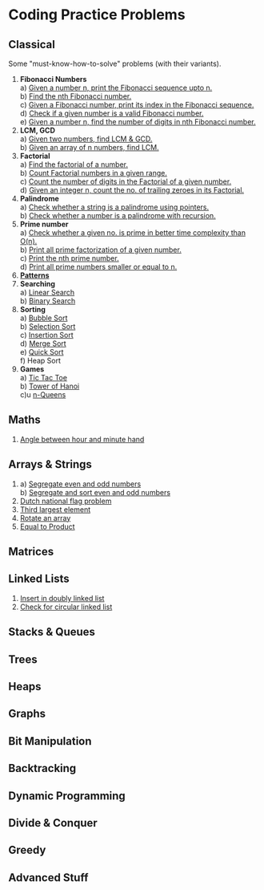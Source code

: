 # Coding Practice Problems
## Classical
Some "must-know-how-to-solve" problems (with their variants).
 1. **Fibonacci Numbers**  
  a) [Given a number n, print the Fibonacci sequence upto n.](../master/Classical/1A.cc)  
  b) [Find the nth Fibonacci number.](../master/Classical/1B.cc)  
  c) [Given a Fibonacci number, print its index in the Fibonacci sequence.](../master/Classical/1C.cc)  
  d) [Check if a given number is a valid Fibonacci number.](../master/Classical/1D.cc)  
  e) [Given a number n, find the number of digits in nth Fibonacci number.](../master/Classical/1E.cc)  
 2. **LCM, GCD**  
  a) [Given two numbers, find LCM & GCD.](../master/Classical/2A.cc)  
  b) [Given an array of n numbers, find LCM.](../master/Classical/2B.cc)
 3. **Factorial**  
  a) [Find the factorial of a number.](../master/Classical/3A.cc)  
  b) [Count Factorial numbers in a given range.](../master/Classical/3B.cc)  
  c) [Count the number of digits in the Factorial of a given number.](../master/Classical/3C.cc)  
  d) [Given an integer n, count the no. of trailing zeroes in its Factorial.](../master/Classical/3D.cc)  
 4. **Palindrome**  
  a) [Check whether a string is a palindrome using pointers.](../master/Classical/4A.cc)  
  b) [Check whether a number is a palindrome with recursion.](../master/Classical/4B.cc)  
 5. **Prime number**  
  a) [Check whether a given no. is prime in better time complexity than O(n).](../master/Classical/5A.cc)  
  b) [Print all prime factorization of a given number.](../master/Classical/5B.cc)  
  c) [Print the nth prime number.](../master/Classical/5C.cc)  
  d) [Print all prime numbers smaller or equal to n.](../master/Classical/5D.cc)  
 6. **[Patterns](../master/Assets/Patterns.png)**  
 7. **Searching**  
  a) [Linear Search](../master/Classical/7A.cc)  
  b) [Binary Search](../master/Classical/7B.cc)  
 8. **Sorting**  
  a) [Bubble Sort](../master/Classical/8A.cc)  
  b) [Selection Sort](../master/Classical/8B.cc)  
  c) [Insertion Sort](../master/Classical/8C.cc)  
  d) [Merge Sort](../master/Classical/8D.cc)  
  e) [Quick Sort](../master/Classical/8E.cc)  
  f) Heap Sort  
 9. **Games**  
  a) [Tic Tac Toe](../master/Classical/9A.cc)  
  b) [Tower of Hanoi](../master/Classical/9B.cc)  
  c)u [n-Queens](../master/Classical/9C.cc)  

## Maths
 1. [Angle between hour and minute hand](../master/Maths/1.cc)  

## Arrays & Strings
 1. a) [Segregate even and odd numbers](../master/Arrays-Strings/1A.cc)  
    b) [Segregate and sort even and odd numbers](../master/Arrays-Strings/1B.cc)  
 2. [Dutch national flag problem](../master/Arrays-Strings/2.cc)  
 3. [Third largest element](../master/Arrays-Strings/3.cc)  
 4. [Rotate an array](../master/Arrays-Strings/4.cc)  
 5. [Equal to Product](../master/Arrays-Strings/5.cc)

## Matrices

## Linked Lists
 1. [Insert in doubly linked list](../master/Lists/1.cc)
 2. [Check for circular linked list](../master/Lists/2.cc)

## Stacks & Queues

## Trees

## Heaps

## Graphs

## Bit Manipulation

## Backtracking

## Dynamic Programming

## Divide & Conquer

## Greedy

## Advanced Stuff
